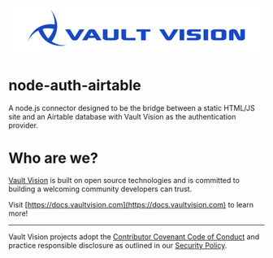[![Vault Vision Logo](https://raw.githubusercontent.com/vaultvision/.github/main/profile/img/vault-vision-logo-dark-blue-all-blue.svg)](https://vaultvision.com)

# node-auth-airtable
A node.js connector designed to be the bridge between a static HTML/JS site and an Airtable database with Vault Vision as the authentication provider.

# Who are we?

[Vault Vision](https://docs.vaultvision.com) is built on open source technologies and is committed to building a welcoming community developers can trust.

Visit [https://docs.vaultvision.com](https://docs.vaultvision.com) to learn more!

----

Vault Vision projects adopt the [Contributor Covenant Code of Conduct](https://github.com/vaultvision/.github/blob/main/CODE_OF_CONDUCT.md) and practice responsible disclosure as outlined in our [Security Policy](https://github.com/vaultvision/.github/blob/main/SECURITY.md).

